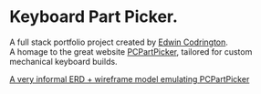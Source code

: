 # Keyboard Part Picker. 
A full stack portfolio project created by [Edwin Codrington](https://linkedin.com/in/ecod24).  
A homage to the great website [PCPartPicker](https://pcpartpicker.com), tailored for custom mechanical keyboard builds.  


[A very informal ERD + wireframe model emulating PCPartPicker](https://drive.google.com/file/d/1D2JtyeX7xHkfl35DhpWafEp350Ci_ymp/view?usp=sharing)


